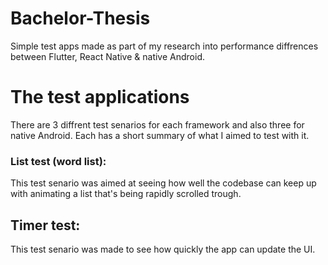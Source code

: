 # Bachelor-Thesis
Simple test apps made as part of my research into performance diffrences between Flutter, React Native &amp; native Android.

# The test applications
There are 3 diffrent test senarios for each framework and also three for native Android. Each has a short summary of what I aimed to test with it.

### List test (word list):
This test senario was aimed at seeing how well the codebase can keep up with animating a list that's being rapidly scrolled trough. 

## Timer test:
This test senario was made to see how quickly the app can update the UI.